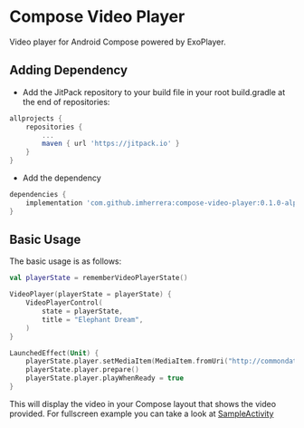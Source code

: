 # Compose Video Player
Video player for Android Compose powered by ExoPlayer.

## Adding Dependency

* Add the JitPack repository to your build file in your root build.gradle at the end of repositories:
```groovy
allprojects {
    repositories {
		...
		maven { url 'https://jitpack.io' }
	}
}
```

*  Add the dependency
```groovy
dependencies {
    implementation 'com.github.imherrera:compose-video-player:0.1.0-alpha'
}
```

## Basic Usage

The basic usage is as follows:

```kotlin
val playerState = rememberVideoPlayerState()

VideoPlayer(playerState = playerState) {
    VideoPlayerControl(
        state = playerState,
        title = "Elephant Dream",
    )
}

LaunchedEffect(Unit) {
    playerState.player.setMediaItem(MediaItem.fromUri("http://commondatastorage.googleapis.com/gtv-videos-bucket/sample/ElephantsDream.mp4"))
    playerState.player.prepare()
    playerState.player.playWhenReady = true
}
```

This will display the video in your Compose layout that shows the video provided. 
For fullscreen example you can take a look at [SampleActivity](sample_app/src/main/java/com/example/composeplayersample/MainActivity.kt)

